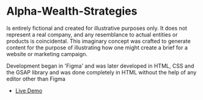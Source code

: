 # Alpha-Wealth-Strategies

Is entirely fictional and created for illustrative purposes only. It does not represent a real company, and any resemblance to actual entities or products is coincidental.
This imaginary concept was crafted to generate content for the purpose of illustrating how one might create a brief for a website or marketing campaign.

Development began in 'Figma' and was later developed in HTML, CSS and the GSAP library and was done completely in HTML without the help of any editor other than Figma

- [Live Demo](https://ignaciosotelo.github.io/Alpha-Wealth-Strategies/)
